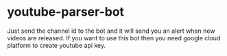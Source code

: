 # youtube-parser-bot

Just send the channel id to the bot and it will send you an alert when new videos are released.
If you want to use this bot then you need google cloud platform to create youtube api key.
